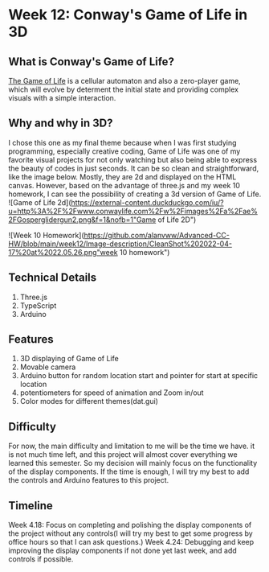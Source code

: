 # Week 12: Conway's Game of Life in 3D

## What is Conway's Game of Life?

[The Game of Life](https://en.wikipedia.org/wiki/Conway's_Game_of_Life) is a cellular automaton and also a zero-player game, which will evolve by determent the initial state and providing complex visuals with a simple interaction.

## Why and why in 3D?

I chose this one as my final theme because when I was first studying programming, especially creative coding, Game of Life was one of my favorite visual projects for not only watching but also being able to express the beauty of codes in just seconds. It can be so clean and straightforward, like the image below. Mostly, they are 2d and displayed on the HTML canvas. However, based on the advantage of three.js and my week 10 homework, I can see the possibility of creating a 3d version of Game of Life.
![Game of Life 2d](https://external-content.duckduckgo.com/iu/?u=http%3A%2F%2Fwww.conwaylife.com%2Fw%2Fimages%2Fa%2Fae%2FGosperglidergun2.png&f=1&nofb=1"Game of Life 2D")

![Week 10 Homework](https://github.com/alanvww/Advanced-CC-HW/blob/main/week12/Image-description/CleanShot%202022-04-17%20at%2022.05.26.png"week 10 homework")

## Technical Details

1. Three.js
2. TypeScript
3. Arduino

## Features

1. 3D displaying of Game of Life
2. Movable camera
3. Arduino button for random location start and pointer for start at specific location
4. potentiometers for speed of animation and Zoom in/out
5. Color modes for different themes(dat.gui)

## Difficulty

For now, the main difficulty and limitation to me will be the time we have. it is not much time left, and this project will almost cover everything we learned this semester. So my decision will mainly focus on the functionality of the display components. If the time is enough, I will try my best to add the controls and Arduino features to this project.

## Timeline

Week 4.18: Focus on completing and polishing the display components of the project without any controls(I will try my best to get some progress by office hours so that I can ask questions.)
Week 4.24: Debugging and keep improving the display components if not done yet last week, and add controls if possible.

